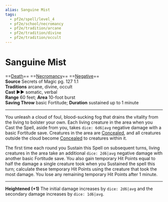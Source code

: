 ```yaml
---
alias: Sanguine Mist
tags:
  - pf2e/spell/level_4
  - pf2e/school/necromancy
  - pf2e/tradition/arcane
  - pf2e/tradition/divine
  - pf2e/tradition/occult
---
```


# Sanguine Mist

==[Death](../../../Traits/Death.md)== ==[Necromancy](../../../Traits/Necromancy.md)== ==[Negative](../../../Traits/Negative.md)==  
__Source__ Secrets of Magic pg. 127 1.1  
**Traditions** arcane, divine, occult  
**Cast** ►► somatic, verbal  
**Range** 60 feet; **Area** 10-foot burst  
**Saving Throw** basic Fortitude; **Duration** sustained up to 1 minute

---

You unleash a cloud of foul, blood-sucking fog that drains the vitality from the living to bolster your own. Each living creature in the area when you Cast the Spell, aside from you, takes `dice: 6d6|avg` negative damage with a basic Fortitude save. Creatures in the area are [Concealed](../../../Conditions/Concealed.md), and all creatures outside the cloud become [Concealed](../../../Conditions/Concealed.md) to creatures within it.

The first time each round you Sustain this Spell on subsequent turns, living creatures in the area take an additional `dice: 2d6|avg` negative damage with another basic Fortitude save. You also gain temporary Hit Points equal to half the damage a single creature took when you Sustained the spell this turn; calculate these temporary Hit Points using the creature that took the most damage. You lose any remaining temporary Hit Points after 1 minute.

<hr>

**Heightened (+1)** The initial damage increases by `dice: 2d6|avg` and the secondary damage increases by `dice: 1d6|avg`.

